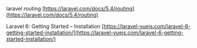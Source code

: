 
laravel routing [https://laravel.com/docs/5.4/routing](https://laravel.com/docs/5.4/routing)  
  
Laravel 6: Getting Started – Installation [https://laravel-vuejs.com/laravel-6-getting-started-installation/](https://laravel-vuejs.com/laravel-6-getting-started-installation/)
